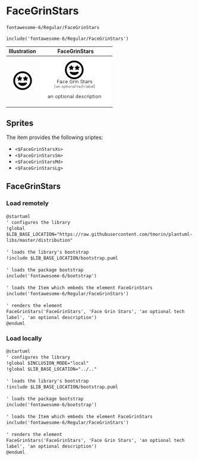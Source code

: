 # FaceGrinStars


```text
fontawesome-6/Regular/FaceGrinStars
```

```text
include('fontawesome-6/Regular/FaceGrinStars')
```



| Illustration | FaceGrinStars |
| :---: | :---: |
| ![illustration for Illustration](../../fontawesome-6/Regular/FaceGrinStars.png) | ![illustration for FaceGrinStars](../../fontawesome-6/Regular/FaceGrinStars.Local.png) |



## Sprites
The item provides the following sriptes:

- `<$FaceGrinStarsXs>`
- `<$FaceGrinStarsSm>`
- `<$FaceGrinStarsMd>`
- `<$FaceGrinStarsLg>`





## FaceGrinStars

### Load remotely
```plantuml
@startuml
' configures the library
!global $LIB_BASE_LOCATION="https://raw.githubusercontent.com/tmorin/plantuml-libs/master/distribution"

' loads the library's bootstrap
!include $LIB_BASE_LOCATION/bootstrap.puml

' loads the package bootstrap
include('fontawesome-6/bootstrap')

' loads the Item which embeds the element FaceGrinStars
include('fontawesome-6/Regular/FaceGrinStars')

' renders the element
FaceGrinStars('FaceGrinStars', 'Face Grin Stars', 'an optional tech label', 'an optional description')
@enduml
```

### Load locally
```plantuml
@startuml
' configures the library
!global $INCLUSION_MODE="local"
!global $LIB_BASE_LOCATION="../.."

' loads the library's bootstrap
!include $LIB_BASE_LOCATION/bootstrap.puml

' loads the package bootstrap
include('fontawesome-6/bootstrap')

' loads the Item which embeds the element FaceGrinStars
include('fontawesome-6/Regular/FaceGrinStars')

' renders the element
FaceGrinStars('FaceGrinStars', 'Face Grin Stars', 'an optional tech label', 'an optional description')
@enduml
```

